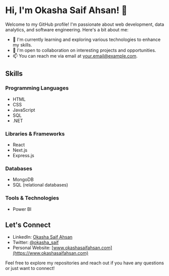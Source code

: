 # Hi, I'm Okasha Saif Ahsan! 👋

Welcome to my GitHub profile! I'm passionate about web development, data analytics, and software engineering. Here's a bit about me:

- 🌱 I'm currently learning and exploring various technologies to enhance my skills.
- 💼 I'm open to collaboration on interesting projects and opportunities.
- 📫 You can reach me via email at [your.email@example.com](mailto:your.email@example.com).

## Skills

### Programming Languages
- HTML
- CSS
- JavaScript
- SQL
- .NET

### Libraries & Frameworks
- React
- Next.js
- Express.js

### Databases
- MongoDB
- SQL (relational databases)

### Tools & Technologies
- Power BI

## Let's Connect

- LinkedIn: [Okasha Saif Ahsan](https://www.linkedin.com/in/okashasaifahsan/)
- Twitter: [@okasha_saif](https://twitter.com/okasha_saif)
- Personal Website: [www.okashasaifahsan.com](https://www.okashasaifahsan.com)

Feel free to explore my repositories and reach out if you have any questions or just want to connect!
